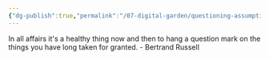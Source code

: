 ```yaml
---
{"dg-publish":true,"permalink":"/07-digital-garden/questioning-assumptions/","tags":["ath","quotes"],"updated":"2025-04-07T17:34:48.313-07:00"}
---
```




<div class="transclusion internal-embed is-loaded"><div class="markdown-embed">



In all affairs it's a healthy thing now and then to hang a question mark on the things you have long taken for granted. - Bertrand Russell 

</div></div>
